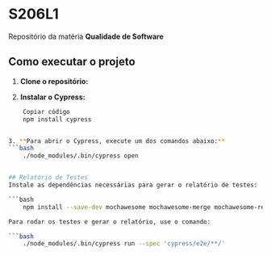 # S206L1

Repositório da matéria **Qualidade de Software**

## Como executar o projeto

1. **Clone o repositório:**

2. **Instalar o Cypress:**

````bash
    Copiar código
    npm install cypress


3. **Para abrir o Cypress, execute um dos comandos abaixo:**
```bash
    ./node_modules/.bin/cypress open


## Relatório de Testes
Instale as dependências necessárias para gerar o relatório de testes:

```bash
    npm install --save-dev mochawesome mochawesome-merge mochawesome-report-generator

Para rodar os testes e gerar o relatório, use o comando:

```bash
    ./node_modules/.bin/cypress run --spec 'cypress/e2e/**/'




````
